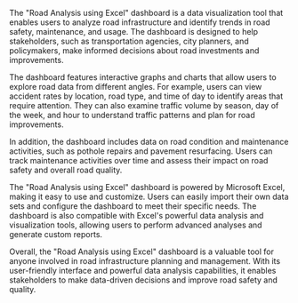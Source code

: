 The "Road Analysis using Excel" dashboard is a data visualization tool that enables users to analyze road infrastructure and identify trends in road safety, maintenance, and usage. The dashboard is designed to help stakeholders, such as transportation agencies, city planners, and policymakers, make informed decisions about road investments and improvements.

The dashboard features interactive graphs and charts that allow users to explore road data from different angles. For example, users can view accident rates by location, road type, and time of day to identify areas that require attention. They can also examine traffic volume by season, day of the week, and hour to understand traffic patterns and plan for road improvements.

In addition, the dashboard includes data on road condition and maintenance activities, such as pothole repairs and pavement resurfacing. Users can track maintenance activities over time and assess their impact on road safety and overall road quality.

The "Road Analysis using Excel" dashboard is powered by Microsoft Excel, making it easy to use and customize. Users can easily import their own data sets and configure the dashboard to meet their specific needs. The dashboard is also compatible with Excel's powerful data analysis and visualization tools, allowing users to perform advanced analyses and generate custom reports.

Overall, the "Road Analysis using Excel" dashboard is a valuable tool for anyone involved in road infrastructure planning and management. With its user-friendly interface and powerful data analysis capabilities, it enables stakeholders to make data-driven decisions and improve road safety and quality.
